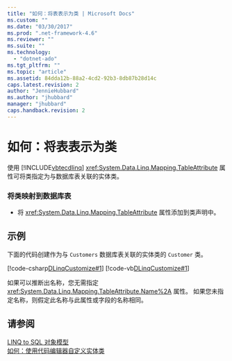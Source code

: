 ```yaml
---
title: "如何：将表表示为类 | Microsoft Docs"
ms.custom: ""
ms.date: "03/30/2017"
ms.prod: ".net-framework-4.6"
ms.reviewer: ""
ms.suite: ""
ms.technology: 
  - "dotnet-ado"
ms.tgt_pltfrm: ""
ms.topic: "article"
ms.assetid: 84dda12b-88a2-4cd2-92b3-8db87b28d14c
caps.latest.revision: 2
author: "JennieHubbard"
ms.author: "jhubbard"
manager: "jhubbard"
caps.handback.revision: 2
---
```

# 如何：将表表示为类
使用 [!INCLUDE[vbtecdlinq](../../../../../../includes/vbtecdlinq-md.md)] <xref:System.Data.Linq.Mapping.TableAttribute> 属性可将类指定为与数据库表关联的实体类。  
  
### 将类映射到数据库表  
  
-   将 <xref:System.Data.Linq.Mapping.TableAttribute> 属性添加到类声明中。  
  
## 示例  
 下面的代码创建作为与 `Customers` 数据库表关联的实体类的 `Customer` 类。  
  
 [!code-csharp[DLinqCustomize#1](../../../../../../samples/snippets/csharp/VS_Snippets_Data/DLinqCustomize/cs/Program.cs#1)]
 [!code-vb[DLinqCustomize#1](../../../../../../samples/snippets/visualbasic/VS_Snippets_Data/DLinqCustomize/vb/Module1.vb#1)]  
  
 如果可以推断出名称，您无需指定 <xref:System.Data.Linq.Mapping.TableAttribute.Name%2A> 属性。  如果您未指定名称，则假定此名称与此属性或字段的名称相同。  
  
## 请参阅  
 [LINQ to SQL 对象模型](../../../../../../docs/framework/data/adonet/sql/linq/the-linq-to-sql-object-model.md)   
 [如何：使用代码编辑器自定义实体类](../../../../../../docs/framework/data/adonet/sql/linq/how-to-customize-entity-classes-by-using-the-code-editor.md)